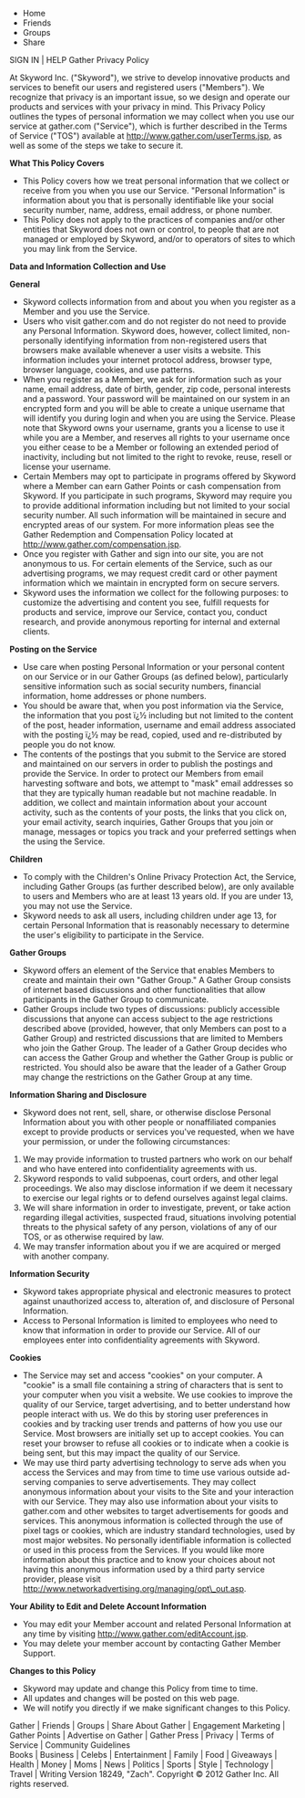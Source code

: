 *   Home
*   Friends
*   Groups
*   Share

SIGN IN | HELP Gather Privacy Policy

At Skyword Inc. ("Skyword"), we strive to develop innovative products and services to benefit our users and registered users ("Members"). We recognize that privacy is an important issue, so we design and operate our products and services with your privacy in mind. This Privacy Policy outlines the types of personal information we may collect when you use our service at gather.com ("Service"), which is further described in the Terms of Service ("TOS") available at http://www.gather.com/userTerms.jsp, as well as some of the steps we take to secure it.

**What This Policy Covers**

*   This Policy covers how we treat personal information that we collect or receive from you when you use our Service. "Personal Information" is information about you that is personally identifiable like your social security number, name, address, email address, or phone number.
*   This Policy does not apply to the practices of companies and/or other entities that Skyword does not own or control, to people that are not managed or employed by Skyword, and/or to operators of sites to which you may link from the Service.

**Data and Information Collection and Use**

**General**

*   Skyword collects information from and about you when you register as a Member and you use the Service.
*   Users who visit gather.com and do not register do not need to provide any Personal Information. Skyword does, however, collect limited, non-personally identifying information from non-registered users that browsers make available whenever a user visits a website. This information includes your internet protocol address, browser type, browser language, cookies, and use patterns.
*   When you register as a Member, we ask for information such as your name, email address, date of birth, gender, zip code, personal interests and a password. Your password will be maintained on our system in an encrypted form and you will be able to create a unique username that will identify you during login and when you are using the Service. Please note that Skyword owns your username, grants you a license to use it while you are a Member, and reserves all rights to your username once you either cease to be a Member or following an extended period of inactivity, including but not limited to the right to revoke, reuse, resell or license your username.
*   Certain Members may opt to participate in programs offered by Skyword where a Member can earn Gather Points or cash compensation from Skyword. If you participate in such programs, Skyword may require you to provide additional information including but not limited to your social security number. All such information will be maintained in secure and encrypted areas of our system. For more information pleas see the Gather Redemption and Compensation Policy located at http://www.gather.com/compensation.jsp.
*   Once you register with Gather and sign into our site, you are not anonymous to us. For certain elements of the Service, such as our advertising programs, we may request credit card or other payment information which we maintain in encrypted form on secure servers.
*   Skyword uses the information we collect for the following purposes: to customize the advertising and content you see, fulfill requests for products and service, improve our Service, contact you, conduct research, and provide anonymous reporting for internal and external clients.

**Posting on the Service**

*   Use care when posting Personal Information or your personal content on our Service or in our Gather Groups (as defined below), particularly sensitive information such as social security numbers, financial information, home addresses or phone numbers.
*   You should be aware that, when you post information via the Service, the information that you post ï¿½ including but not limited to the content of the post, header information, username and email address associated with the posting ï¿½ may be read, copied, used and re-distributed by people you do not know.
*   The contents of the postings that you submit to the Service are stored and maintained on our servers in order to publish the postings and provide the Service. In order to protect our Members from email harvesting software and bots, we attempt to "mask" email addresses so that they are typically human readable but not machine readable. In addition, we collect and maintain information about your account activity, such as the contents of your posts, the links that you click on, your email activity, search inquiries, Gather Groups that you join or manage, messages or topics you track and your preferred settings when the using the Service.

**Children**

*   To comply with the Children's Online Privacy Protection Act, the Service, including Gather Groups (as further described below), are only available to users and Members who are at least 13 years old. If you are under 13, you may not use the Service.
*   Skyword needs to ask all users, including children under age 13, for certain Personal Information that is reasonably necessary to determine the user's eligibility to participate in the Service.

**Gather Groups**

*   Skyword offers an element of the Service that enables Members to create and maintain their own "Gather Group." A Gather Group consists of internet based discussions and other functionalities that allow participants in the Gather Group to communicate.
*   Gather Groups include two types of discussions: publicly accessible discussions that anyone can access subject to the age restrictions described above (provided, however, that only Members can post to a Gather Group) and restricted discussions that are limited to Members who join the Gather Group. The leader of a Gather Group decides who can access the Gather Group and whether the Gather Group is public or restricted. You should also be aware that the leader of a Gather Group may change the restrictions on the Gather Group at any time.

**Information Sharing and Disclosure**

*   Skyword does not rent, sell, share, or otherwise disclose Personal Information about you with other people or nonaffiliated companies except to provide products or services you've requested, when we have your permission, or under the following circumstances:

1.  We may provide information to trusted partners who work on our behalf and who have entered into confidentiality agreements with us.
2.  Skyword responds to valid subpoenas, court orders, and other legal proceedings. We also may disclose information if we deem it necessary to exercise our legal rights or to defend ourselves against legal claims.
3.  We will share information in order to investigate, prevent, or take action regarding illegal activities, suspected fraud, situations involving potential threats to the physical safety of any person, violations of any of our TOS, or as otherwise required by law.
4.  We may transfer information about you if we are acquired or merged with another company.

**Information Security**

*   Skyword takes appropriate physical and electronic measures to protect against unauthorized access to, alteration of, and disclosure of Personal Information.
*   Access to Personal Information is limited to employees who need to know that information in order to provide our Service. All of our employees enter into confidentiality agreements with Skyword.

**Cookies**

*   The Service may set and access "cookies" on your computer. A "cookie" is a small file containing a string of characters that is sent to your computer when you visit a website. We use cookies to improve the quality of our Service, target advertising, and to better understand how people interact with us. We do this by storing user preferences in cookies and by tracking user trends and patterns of how you use our Service. Most browsers are initially set up to accept cookies. You can reset your browser to refuse all cookies or to indicate when a cookie is being sent, but this may impact the quality of our Service.
*   We may use third party advertising technology to serve ads when you access the Services and may from time to time use various outside ad-serving companies to serve advertisements. They may collect anonymous information about your visits to the Site and your interaction with our Service. They may also use information about your visits to gather.com and other websites to target advertisements for goods and services. This anonymous information is collected through the use of pixel tags or cookies, which are industry standard technologies, used by most major websites. No personally identifiable information is collected or used in this process from the Services. If you would like more information about this practice and to know your choices about not having this anonymous information used by a third party service provider, please visit http://www.networkadvertising.org/managing/opt\_out.asp.

**Your Ability to Edit and Delete Account Information**

*   You may edit your Member account and related Personal Information at any time by visiting http://www.gather.com/editAccount.jsp.
*   You may delete your member account by contacting Gather Member Support.

**Changes to this Policy**

*   Skyword may update and change this Policy from time to time.
*   All updates and changes will be posted on this web page.
*   We will notify you directly if we make significant changes to this Policy.

Gather | Friends | Groups | Share About Gather | Engagement Marketing | Gather Points | Advertise on Gather | Gather Press | Privacy | Terms of Service | Community Guidelines  
Books | Business | Celebs | Entertainment | Family | Food | Giveaways | Health | Money | Moms | News | Politics | Sports | Style | Technology | Travel | Writing Version 18249, "Zach". Copyright © 2012 Gather Inc. All rights reserved.